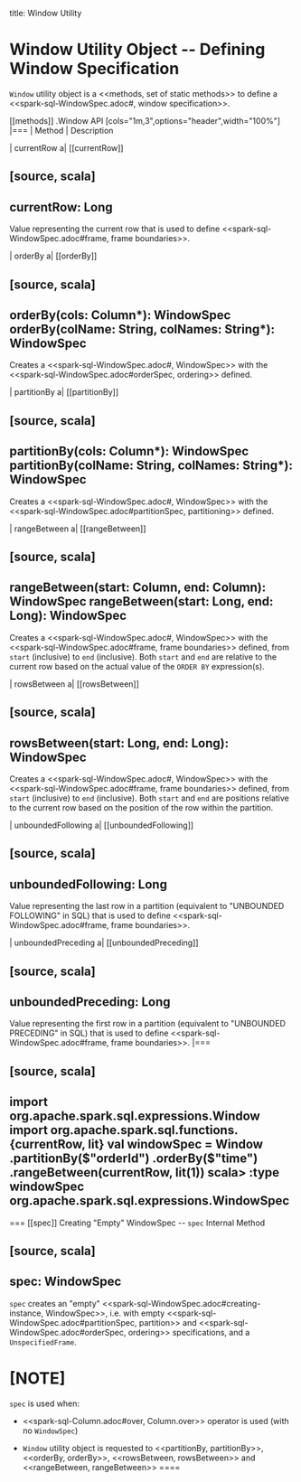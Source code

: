 title: Window Utility

# Window Utility Object -- Defining Window Specification

`Window` utility object is a <<methods, set of static methods>> to define a <<spark-sql-WindowSpec.adoc#, window specification>>.

[[methods]]
.Window API
[cols="1m,3",options="header",width="100%"]
|===
| Method
| Description

| currentRow
a| [[currentRow]]

[source, scala]
----
currentRow: Long
----

Value representing the current row that is used to define <<spark-sql-WindowSpec.adoc#frame, frame boundaries>>.

| orderBy
a| [[orderBy]]

[source, scala]
----
orderBy(cols: Column*): WindowSpec
orderBy(colName: String, colNames: String*): WindowSpec
----

Creates a <<spark-sql-WindowSpec.adoc#, WindowSpec>> with the <<spark-sql-WindowSpec.adoc#orderSpec, ordering>> defined.

| partitionBy
a| [[partitionBy]]

[source, scala]
----
partitionBy(cols: Column*): WindowSpec
partitionBy(colName: String, colNames: String*): WindowSpec
----

Creates a <<spark-sql-WindowSpec.adoc#, WindowSpec>> with the <<spark-sql-WindowSpec.adoc#partitionSpec, partitioning>> defined.

| rangeBetween
a| [[rangeBetween]]

[source, scala]
----
rangeBetween(start: Column, end: Column): WindowSpec
rangeBetween(start: Long, end: Long): WindowSpec
----

Creates a <<spark-sql-WindowSpec.adoc#, WindowSpec>> with the <<spark-sql-WindowSpec.adoc#frame, frame boundaries>> defined, from `start` (inclusive) to `end` (inclusive). Both `start` and `end` are relative to the current row based on the actual value of the `ORDER BY` expression(s).

| rowsBetween
a| [[rowsBetween]]

[source, scala]
----
rowsBetween(start: Long, end: Long): WindowSpec
----

Creates a <<spark-sql-WindowSpec.adoc#, WindowSpec>> with the <<spark-sql-WindowSpec.adoc#frame, frame boundaries>> defined, from `start` (inclusive) to `end` (inclusive). Both `start` and `end` are positions relative to the current row based on the position of the row within the partition.

| unboundedFollowing
a| [[unboundedFollowing]]

[source, scala]
----
unboundedFollowing: Long
----

Value representing the last row in a partition (equivalent to "UNBOUNDED FOLLOWING" in SQL) that is used to define <<spark-sql-WindowSpec.adoc#frame, frame boundaries>>.

| unboundedPreceding
a| [[unboundedPreceding]]

[source, scala]
----
unboundedPreceding: Long
----

Value representing the first row in a partition (equivalent to "UNBOUNDED PRECEDING" in SQL) that is used to define <<spark-sql-WindowSpec.adoc#frame, frame boundaries>>.
|===

[source, scala]
----
import org.apache.spark.sql.expressions.Window
import org.apache.spark.sql.functions.{currentRow, lit}
val windowSpec = Window
  .partitionBy($"orderId")
  .orderBy($"time")
  .rangeBetween(currentRow, lit(1))
scala> :type windowSpec
org.apache.spark.sql.expressions.WindowSpec
----

=== [[spec]] Creating "Empty" WindowSpec -- `spec` Internal Method

[source, scala]
----
spec: WindowSpec
----

`spec` creates an "empty" <<spark-sql-WindowSpec.adoc#creating-instance, WindowSpec>>, i.e. with empty <<spark-sql-WindowSpec.adoc#partitionSpec, partition>> and <<spark-sql-WindowSpec.adoc#orderSpec, ordering>> specifications, and a `UnspecifiedFrame`.

[NOTE]
====
`spec` is used when:

* <<spark-sql-Column.adoc#over, Column.over>> operator is used (with no `WindowSpec`)

* `Window` utility object is requested to <<partitionBy, partitionBy>>, <<orderBy, orderBy>>, <<rowsBetween, rowsBetween>> and <<rangeBetween, rangeBetween>>
====
